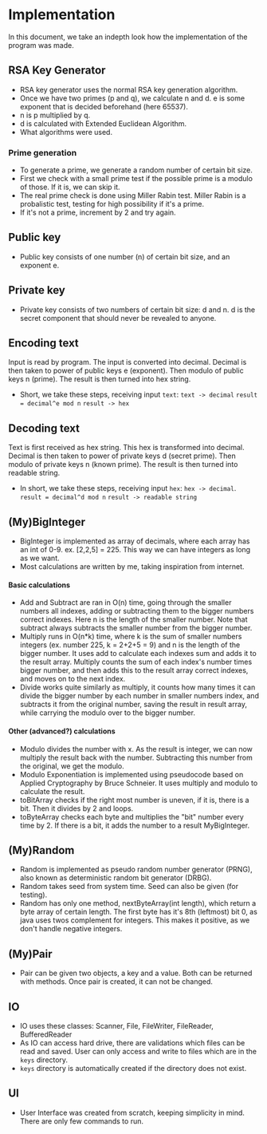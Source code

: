 # Implementation

In this document, we take an indepth look how the implementation of the program was made.

## RSA Key Generator

- RSA key generator uses the normal RSA key generation algorithm.
- Once we have two primes (p and q), we calculate n and d. e is some exponent that is decided beforehand (here 65537).
- n is p multiplied by q.
- d is calculated with Extended Euclidean Algorithm.
- What algorithms were used.

### Prime generation

- To generate a prime, we generate a random number of certain bit size.
- First we check with a small prime test if the possible prime is a modulo of those. If it is, we can skip it.
- The real prime check is done using Miller Rabin test. Miller Rabin is a probalistic test, testing for high possibility if it's a prime.
- If it's not a prime, increment by 2 and try again.

## Public key

- Public key consists of one number (n) of certain bit size, and an exponent e.

## Private key

- Private key consists of two numbers of certain bit size: d and n. d is the secret component that should never be revealed to anyone.

## Encoding text

Input is read by program. The input is converted into decimal. Decimal is then taken to power of public keys e (exponent). Then modulo of public keys n (prime). The result is then turned into hex string.
- Short, we take these steps, receiving input `text`:
`text -> decimal`
`result = decimal^e mod n`
`result -> hex`

## Decoding text

Text is first received as hex string. This hex is transformed into decimal. Decimal is then taken to power of private keys d (secret prime). Then modulo of private keys n (known prime). The result is then turned into readable string.
- In short, we take these steps, receiving input `hex`:
`hex -> decimal`.
`result = decimal^d mod n`
`result -> readable string`

## (My)BigInteger

- BigInteger is implemented as array of decimals, where each array has an int of 0-9. ex. [2,2,5] = 225. This way we can have integers as long as we want.
- Most calculations are written by me, taking inspiration from internet.

#### Basic calculations
- Add and Subtract are ran in O(n) time, going through the smaller numbers all indexes, adding or subtracting them to the bigger numbers correct indexes. Here n is the length of the smaller number. Note that subtract always subtracts the smaller number from the bigger number.
- Multiply runs in O(n\*k) time, where k is the sum of smaller numbers integers (ex. number 225, k = 2+2+5 = 9) and n is the length of the bigger number. It uses add to calculate each indexes sum and adds it to the result array. Multiply counts the sum of each index's number times bigger number, and then adds this to the result array correct indexes, and moves on to the next index.
- Divide works quite similarly as multiply, it counts how many times it can divide the bigger number by each number in smaller numbers index, and subtracts it from the original number, saving the result in result array, while carrying the modulo over to the bigger number.

#### Other (advanced?) calculations
- Modulo divides the number with x. As the result is integer, we can now multiply the result back with the number. Subtracting this number from the original, we get the modulo.
- Modulo Exponentiation is implemented using pseudocode based on Applied Cryptography by Bruce Schneier. It uses multiply and modulo to calculate the result.
- toBitArray checks if the right most number is uneven, if it is, there is a bit. Then it divides by 2 and loops.
- toByteArray checks each byte and multiplies the "bit" number every time by 2. If there is a bit, it adds the number to a result MyBigInteger.

## (My)Random

- Random is implemented as pseudo random number generator (PRNG), also known as deterministic random bit generator (DRBG).
- Random takes seed from system time. Seed can also be given (for testing).
- Random has only one method, nextByteArray(int length), which return a byte array of certain length. The first byte has it's 8th (leftmost) bit 0, as java uses twos complement for integers. This makes it positive, as we don't handle negative integers. 

## (My)Pair

- Pair can be given two objects, a key and a value. Both can be returned with methods. Once pair is created, it can not be changed.

## IO

- IO uses these classes: Scanner, File, FileWriter, FileReader, BufferedReader
- As IO can access hard drive, there are validations which files can be read and saved. User can only access and write to files which are in the `keys` directory.
- `keys` directory is automatically created if the directory does not exist.

## UI

- User Interface was created from scratch, keeping simplicity in mind. There are only few commands to run.
